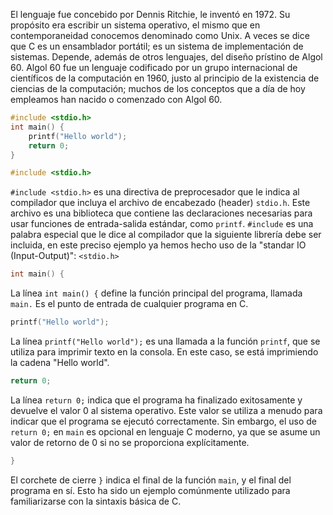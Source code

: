 El lenguaje fue concebido por Dennis Ritchie, le inventó en 1972. Su propósito era escribir un sistema operativo, el mismo que en contemporaneidad conocemos denominado como Unix.  A veces se dice que C es un ensamblador portátil; es un sistema de implementación de sistemas. Depende, además de otros lenguajes, del diseño prístino de Algol 60. Algol 60 fue un lenguaje codificado por un grupo internacional de científicos de la computación en 1960, justo al principio de la existencia de ciencias de la computación; muchos de los conceptos que a día de hoy empleamos han nacido o comenzado con Algol 60.


``` c
#include <stdio.h>
int main() {
    printf("Hello world");
    return 0;
}
```

``` c
#include <stdio.h>
```

`#include <stdio.h>` es una directiva de preprocesador que le indica al compilador que incluya el archivo de encabezado (header) `stdio.h`. Este archivo es una biblioteca que contiene las declaraciones necesarias para usar funciones de entrada-salida estándar, como `printf`.
`#include` es una palabra especial que le dice al compilador que la siguiente librería debe ser incluida, en este preciso ejemplo ya hemos hecho uso de la "standar IO (Input-Output)": `<stdio.h>`

```c
int main() {
```

La línea `int main() {` define la función principal del programa, llamada `main.` Es el punto de entrada de cualquier programa en C.

```c
printf("Hello world");
```

La línea `printf("Hello world");` es una llamada a la función `printf`, que se utiliza para imprimir texto en la consola. En este caso, se está imprimiendo la cadena "Hello world".

```c
return 0;
```

La línea `return 0;` indica que el programa ha finalizado exitosamente y devuelve el valor 0 al sistema operativo. Este valor se utiliza a menudo para indicar que el programa se ejecutó correctamente. Sin embargo, el uso de `return 0;` en `main` es opcional en lenguaje C moderno, ya que se asume un valor de retorno de 0 si no se proporciona explícitamente.

```c
}
```

El corchete de cierre `}` indica el final de la función `main`, y el final del programa en sí. Esto ha sido un ejemplo comúnmente utilizado para familiarizarse con la sintaxis básica de C.